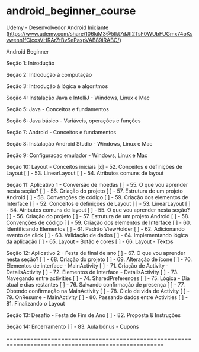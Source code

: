 # android_beginner_course
Udemy - Desenvolvedor Android Iniciante (https://www.udemy.com/share/106kiM3@5Ikt7dJtI2TsF0WUbFUGmx74oKsvwenn1fCjcosVHRArZtBvSePaxpVAB89iRABC/)

Android Beginner

Seção 1: Introdução

Seção 2: Introdução à computação

Seção 3: Introdução à lógica e algoritmos

Seção 4: Instalação Java e IntelliJ - Windows, Linux e Mac

Seção 5: Java - Conceitos e fundamentos

Seção 6: Java básico - Variáveis, operações e funções

Seção 7: Android - Conceitos e fundamentos

Seção 8: Instalação Android Studio - Windows, Linux e Mac

Seção 9: Configuracao emulador - Windows, Linux e Mac

Seção 10: Layout - Conceitos iniciais
[x] - 52. Conceitos e definições de Layout
[	] - 53. LinearLayout
[	] - 54. Atributos comuns de layout

Seção 11: Aplicativo 1 - Conversão de moedas
[	] - 55. O que vou aprender nesta seção?
[	] - 56. Criação do projeto
[	] - 57. Estrutura de um projeto Android
[	] - 58. Convenções de código
[	] - 59. Criação dos elementos de Interface
[	] - 52. Conceitos e definições de Layout
[	] - 53. LinearLayout
[	] - 54. Atributos comuns de layout
[	] - 55. O que vou aprender nesta seção?
[	] - 56. Criação do projeto
[	] - 57. Estrutura de um projeto Android
[	] - 58. Convenções de código
[	] - 59. Criação dos elementos de Interface
[	] - 60. Identificando Elementos
[	] - 61. Padrão ViewHolder
[	] - 62. Adicionando evento de click
[	] - 63. Validação de dados
[	] - 64. Implementando lógica da aplicação
[	] - 65. Layout - Botão e cores
[	] - 66. Layout - Textos

Seção 12: Aplicativo 2 - Festa de final de ano
[	] - 67. O que vou aprender nesta seção?
[	] - 68. Criação do projeto
[	] - 69. Alteração de ícone
[	] - 70. Elementos de interface - MainActivity
[	] - 71. Criação de Activity - DetailsActivity
[	] - 72. Elementos de Interface - DetailsActivity
[	] - 73. Navegando entre activities
[	] - 74. SharedPreferences
[	] - 75. Lógica - Dia atual e dias restantes
[	] - 76. Salvando confirmação de presença
[	] - 77. Obtendo confirmação na MainActivity
[	] - 78. Ciclo de vida de Activity
[	] - 79. OnResume - MainActivity
[	] - 80. Passando dados entre Activities
[	] - 81. Finalizando o Layout

Seção 13: Desafio - Festa de Fim de Ano
[	] - 82. Proposta & Instruções

Seção 14: Encerramento
[	] - 83. Aula bônus - Cupons

====================================================================================================

